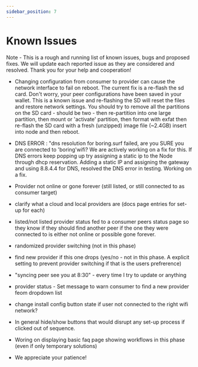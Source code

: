 ```yaml
---
sidebar_position: 7
---
```


# Known Issues

Note - This is a rough and running list of known issues, bugs and proposed fixes. We will update each reported issue as they are considered and resolved. Thank you for your help and cooperation!

 - Changing configuration from consumer to provider can cause the network interface to fail on reboot. The current fix is a re-flash the sd card. Don't worry, your peer configurations have been saved in your wallet. This is a known issue and re-flashing the SD will reset the files and restore network settings. You should try to remove all the partitions on the SD card - should be two - then re-partition into one large partition, then mount or 'activate' partition, then format with exfat then re-flash the SD card with a fresh (unzipped) image file (~2.4GB) insert into node and then reboot. 

- DNS ERROR : "dns resolution for boring.surf failed, are you SURE you are connected to 'boring'wifi? We are actively working on a fix for this. If  DNS errors keep popping up try assigning a static ip to the Node through dhcp reservation. Adding a static IP and assigning the gateway and using 8.8.4.4 for DNS, resolved the DNS error in testing. Working on a fix. 

- Provider not online or gone forever (still listed, or still connected to as consumer target)

- clarify what a cloud and local providers are (docs page entries for set-up for each)
- listed/not listed provider status fed to a consumer peers status page so they know if they should find another peer if the one they were connected to is either not online or possible gone forever.
- randomized provider switching (not in this phase)
- find new provider if this one drops (yes/no - not in this phase. A explicit setting to prevent provider switching if that is the users prefrerence)
- "syncing peer see you at 8:30" - every time I try to update or anything
- provider status - Set message to warn consumer to find a new provider feom dropdown list
- change install config button state if user not connected to the right wifi network?
- In general hide/show buttons that would disrupt any set-up process if clicked out of sequence.
- Woring on displaying basic faq page showing workflows in this phase (even if only temporary solutions)
- We appreciate your patience!
